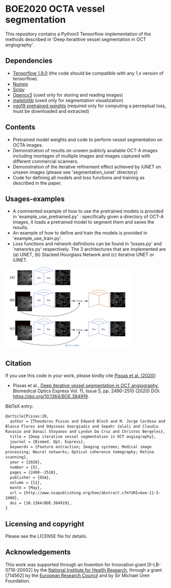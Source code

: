 # BOE2020 OCTA vessel segmentation
This repository contains a Python3 Tensorflow implementation of the methods described in
 'Deep iteratitive vessel segmentation in OCT angiography'.

## Dependencies
   - [Tensorflow 1.9.0][tf] (the code should be compatible with any 1.x version of tensorflow).
   - [Numpy][np]
   - [Scipy][scpy] 
   - [Opencv3][cv2] (used only for storing and reading images)
   - [matplotlib][plt] (used only for segmentation visualization)
   - [vgg19 pretrained weights][vgg19] (required only for computing a perceptual loss, must be downloaded and extracted)
   
## Contents
* Pretrained model weights and code to perform vessel segmentation on OCTA images. 
* Demonstration of results on unseen publicly available OCT-A images including montages of multiple images and images captured with different commercial scanners.
* Demonstration of the iterative refinement effect achieved by iUNET on unseen images (please see 'segmentation_iunet' directory)
* Code for defining all models and loss functions and training as described in the paper.

## Usages-examples
* A commented example of how to use the pretrained models is provided in 'example_use_pretrained.py' : specifically given a directory of OCT-A images,
 it loads a pretrained model to segment them and saves the results. 
* An example of how to define and train the models is provided in 'example_use_train.py'.
* Loss functions and network definitions can be found in 'losses.py' and 'networks.py' respectively. 
The 3 architectures that are implemented are (a) UNET, (b) Stacked Hourglass Network and (c) iterative UNET or iUNET.

![fig](misc/figs/fig1.PNG )

[tf]: https://www.tensorflow.org/install/pip
[np]: https://numpy.org/
[scpy]: https://www.scipy.org/
[cv2]: https://opencv.org/
[plt]: https://matplotlib.org/
[link_to_paper]: https://www.osapublishing.org/boe/viewmedia.cfm?uri=boe-11-5-2490&seq=0
[vgg19]: http://download.tensorflow.org/models/vgg_19_2016_08_28.tar.gz

## Citation
If you use this code in your work, please kindly cite [Pissas et al. (2020)][link_to_paper]:
* Pissas et al., [Deep iterative vessel segmentation in OCT angiography][link_to_paper], Biomedical Optics Express Vol. 11, Issue 5, pp. 2490-2510 (2020)  DOI: https://doi.org/10.1364/BOE.384919.

BibTeX entry:

```
@article{Pissas:20,
  author = {Theodoros Pissas and Edward Bloch and M. Jorge Cardoso and Blanca Flores and Odysseas Georgiadis and Sepehr Jalali and Claudio Ravasio and Danail Stoyanov and Lyndon Da Cruz and Christos Bergeles},
  title = {Deep iterative vessel segmentation in OCT angiography},
  journal = {Biomed. Opt. Express},
  keywords = {Feature extraction; Imaging systems; Medical image processing; Neural networks; Optical coherence tomography; Retina scanning},
  year = {2020},
  number = {5},
  pages = {2490--2510},
  publisher = {OSA},
  volume = {11},
  month = {May},
  url = {http://www.osapublishing.org/boe/abstract.cfm?URI=boe-11-5-2490},
  doi = {10.1364/BOE.384919},
}
```

## Licensing and copyright 

Please see the LICENSE file for details.

## Acknowledgements
[nihr]: http://www.nihr.ac.uk/
[erc]: https://erc.europa.eu/
This work was supported through an Invention for Innovation grant [II-LB-0716-20002] by the [National Institute for Health Research][nihr],
through a grant [714562] by the [European Research Council][erc] and by Sir Michael Uren Foundation.

